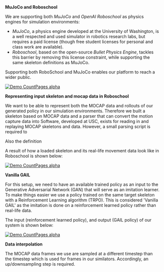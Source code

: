 **MuJoCo and Roboschool**

We are supporting both *MuJoCo* and *OpenAI Roboschool* as physics engines for simulation environments:

+ *MuJoCo*, a physics engine developed at the University of Washington, is a well respected and used simulator in robotics research labs, but requires a paid license (though free student licenses for personal and class work are available).
+ *Roboschool*, based on the open-source *Bullet Physics Engine*, tackles this barrier by removing this license constraint, while supporting the same skeleton definitions as MuJoCo.

Supporting both RoboSchool and MuJoCo enables our platform to reach a wider public.

[![Demo CountPages alpha](https://share.gifyoutube.com/KzB6Gb.gif)](https://www.youtube.com/watch?v=ek1j272iAmc)

**Representing input skeleton and mocap data in Roboschool**

We want to be able to represent both the MOCAP data and rollouts of our generated policy in our simulation environments. Therefore we built a skeleton based on MOCAP data and a parser that can convert the motion capture data into Software, developed at USC, exists for reading in and replaying MOCAP skeletons and data. However, a small parsing script is required to 

Also the definition 

A result of how a loaded skeleton and its real-life movement data look like in Roboschool is shown below:

[![Demo CountPages alpha](https://share.gifyoutube.com/KzB6Gb.gif)](https://www.youtube.com/watch?v=ek1j272iAmc)

**Vanilla GAIL**

For this setup, we need to have an available trained policy as an input to the Generative Adversarial Network (GAN) that will serve as an imitation learner. To make things easier we use a policy trained on the same target skeleton with a Reinforcement Learning algorithm (TRPO). This is considered 'Vanilla GAIL' as the imitation is done on a reinforcement learned policy rather than real-life data.

The input (reinforcement learned policy), and output (GAIL policy) of our system is shown below:

[![Demo CountPages alpha](https://share.gifyoutube.com/KzB6Gb.gif)](https://www.youtube.com/watch?v=ek1j272iAmc)

**Data interpolation**

The MOCAP data frames we use are sampled at a different timestep than the timestep which is used for frames in our similators. Accordingly, an up/downsampling step is required.